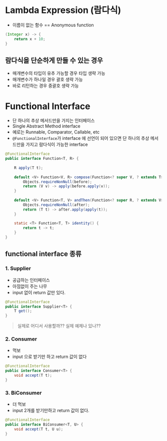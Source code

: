 # Lambda Expression (람다식)
- 이름이 없는 함수 == Anonymous function

```java
(Integer x) -> {
    return x + 10;    
}
```

## 람다식을 단순하게 만들 수 있는 경우
- 매개변수의 타입이 유추 가능할 경우 타입 생략 가능
- 매개변수가 하나일 경우 괄호 생략 가능
- 바로 리턴하는 경우 중괄호 생략 가능

# Functional Interface
- 단 하나의 추상 메서드만을 가지는 인터페이스
- Single Abstract Method interface
- 예로는 Runnable, Comparator, Callable, etc
- `@FunctionalInterface`가 interface 에 선언이 되어 있으면 단 하나의 추상 메서드만을 가지고 람다식이 가능한 interface
```java
@FunctionalInterface
public interface Function<T, R> {
    
    R apply(T t);
    
    default <V> Function<V, R> compose(Function<? super V, ? extends T> before) {
        Objects.requireNonNull(before);
        return (V v) -> apply(before.apply(v));
    }
    
    default <V> Function<T, V> andThen(Function<? super R, ? extends V> after) {
        Objects.requireNonNull(after);
        return (T t) -> after.apply(apply(t));
    }
    
    static <T> Function<T, T> identity() {
        return t -> t;
    }
}
```

## functional interface 종류
### 1. Supplier 
- 공급하는 인터페이스
- 아낌없이 주는 나무
- input 없이 return 값만 있다.
```java
@FunctionalInterface
public interface Supplier<T> {
    T get();
}
```
> 실제로 어디서 사용할까??
> 실제 예제나 있나??

### 2. Consumer
- 먹보
- input 으로 받기만 하고 return 값이 없다
```java
@FunctionalInterface
public interface Consumer<T> {
    void accept(T t);
}
```
### 3. BiConsumer
- 더 먹보
- input 2개를 받기만하고 return 값이 없다.
```java
@FunctionalInterface
public interface BiConsumer<T, U> {
    void accept(T t, U u);
}
```